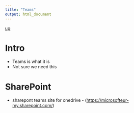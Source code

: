 ```yaml
---
title: "Teams"
output: html_document
---
```

[up](https://mikewise2718.github.io/markdowndocs/)

# Intro
- Teams is what it is
- Not sure we need this


# SharePoint
- sharepont teams site for onedrive - (https://microsofteur-my.sharepoint.com/)



